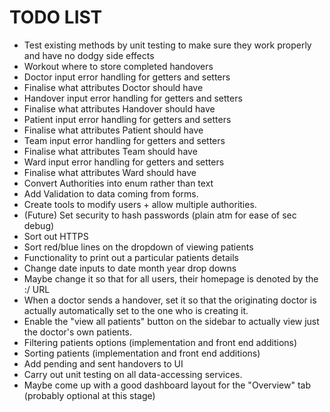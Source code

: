 # TODO LIST

- Test existing methods by unit testing to make sure they work properly and have no dodgy side effects
- Workout where to store completed handovers
- Doctor input error handling for getters and setters
- Finalise what attributes Doctor should have
- Handover input error handling for getters and setters
- Finalise what attributes Handover should have
- Patient input error handling for getters and setters
- Finalise what attributes Patient should have
- Team input error handling for getters and setters 
- Finalise what attributes Team should have
- Ward input error handling for getters and setters
- Finalise what attributes Ward should have
- Convert Authorities into enum rather than text 
- Add Validation to data coming from forms.
- Create tools to modify users + allow multiple authorities.
- (Future) Set security to hash passwords (plain atm for ease of sec debug)
- Sort out HTTPS
- Sort red/blue lines on the dropdown of viewing patients
- Functionality to print out a particular patients details
- Change date inputs to date month year drop downs
- Maybe change it so that for all users, their homepage is denoted by the :/ URL
- When a doctor sends a handover, set it so that the originating doctor is actually automatically set to the one who is creating it.
- Enable the "view all patients" button on the sidebar to actually view just the doctor's own patients.
- Filtering patients options (implementation and front end additions)
- Sorting patients (implementation and front end additions)
- Add pending and sent handovers to UI
- Carry out unit testing on all data-accessing services.
- Maybe come up with a good dashboard layout for the "Overview" tab (probably optional at this stage)
